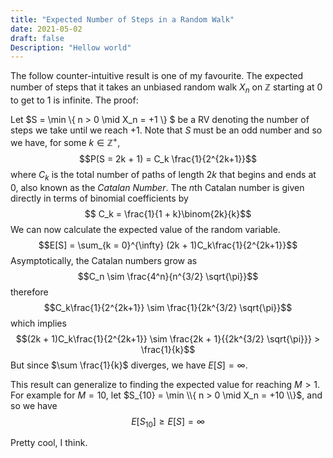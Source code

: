 ```yaml
---
title: "Expected Number of Steps in a Random Walk"
date: 2021-05-02
draft: false
Description: "Hellow world"
---
```


The follow counter-intuitive result is one of my favourite. The expected number of steps that it takes an unbiased random walk $X_n$ on $\mathbb{Z}$ starting at 0 to get to 1 is infinite. The proof: 

Let $S = \min \\{ n > 0 \mid X_n = +1 \\} $ be a RV denoting the number of steps we take until we reach +1. Note that $S$ must be an odd number and so we have, for some $k \in \mathbb{Z}^+$,  $$P(S = 2k + 1) = C_k \frac{1}{2^{2k+1}}$$  where $C_k$ is the total number of paths of length $2k$ that begins and ends at 0, also known as the *Catalan Number*. The $n$th Catalan number is given directly in terms of binomial coefficients by 
$$ C_k = \frac{1}{1 + k}\binom{2k}{k}$$
We can now calculate the expected value of the random variable. 
$$E[S] = \sum_{k = 0}^{\infty} (2k + 1)C_k\frac{1}{2^{2k+1}}$$ 
Asymptotically, the Catalan numbers grow as 
$$C_n \sim \frac{4^n}{n^{3/2} \sqrt{\pi}}$$
therefore 
$$C_k\frac{1}{2^{2k+1}} \sim \frac{1}{2k^{3/2} \sqrt{\pi}}$$
which implies 
$$(2k + 1)C_k\frac{1}{2^{2k+1}} \sim \frac{2k + 1}{{2k^{3/2} \sqrt{\pi}}} > \frac{1}{k}$$
But since $\sum \frac{1}{k}$ diverges, we have $E[S] = \infty$. 

This result can generalize to finding the expected value for reaching $M > 1$. For example for $M = 10$, let $S_{10} = \min \\{ n > 0 \mid X_n = +10 \\}$, and so we have $$E[S_{10}] \geq E[S] = \infty$$

Pretty cool, I think.